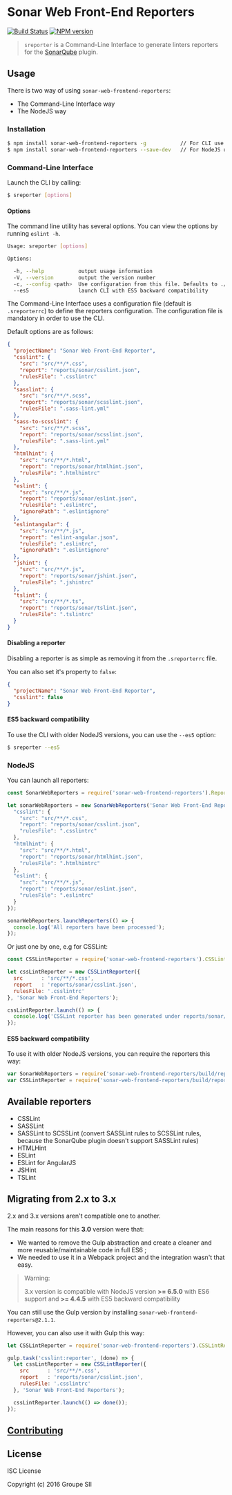 # Sonar Web Front-End Reporters

[![Build Status](https://travis-ci.org/groupe-sii/sonar-web-frontend-reporters.svg?branch=master)](https://travis-ci.org/groupe-sii/sonar-web-frontend-reporters)
[![NPM version][npm-image]][npm-url]

[npm-image]: https://badge.fury.io/js/sonar-web-frontend-reporters.svg
[npm-url]: https://npmjs.org/package/sonar-web-frontend-reporters

> `sreporter` is a Command-Line Interface to generate linters reporters for the [SonarQube](https://github.com/groupe-sii/sonar-web-frontend-plugin) plugin.

## Usage

There is two way of using `sonar-web-frontend-reporters`:

* The Command-Line Interface way
* The NodeJS way

### Installation

```sh
$ npm install sonar-web-frontend-reporters -g           // For CLI use
$ npm install sonar-web-frontend-reporters --save-dev   // For NodeJS use
```

### Command-Line Interface

Launch the CLI by calling:

```sh
$ sreporter [options]
```

#### Options

The command line utility has several options. You can view the options by running `eslint -h`.

```sh
Usage: sreporter [options]

Options:

  -h, --help           output usage information
  -V, --version        output the version number
  -c, --config <path>  Use configuration from this file. Defaults to ./.sreporterrc
  --es5                launch CLI with ES5 backward compatibility
```

The Command-Line Interface uses a configuration file (default is `.sreporterrc`) to define the reporters configuration. The configuration file is mandatory in order to use the CLI.

Default options are as follows:

```json
{
  "projectName": "Sonar Web Front-End Reporter",
  "csslint": {
    "src": "src/**/*.css",
    "report": "reports/sonar/csslint.json",
    "rulesFile": ".csslintrc"
  },
  "sasslint": {
    "src": "src/**/*.scss",
    "report": "reports/sonar/scsslint.json",
    "rulesFile": ".sass-lint.yml"
  },
  "sass-to-scsslint": {
    "src": "src/**/*.scss",
    "report": "reports/sonar/scsslint.json",
    "rulesFile": ".sass-lint.yml"
  },
  "htmlhint": {
    "src": "src/**/*.html",
    "report": "reports/sonar/htmlhint.json",
    "rulesFile": ".htmlhintrc"
  },
  "eslint": {
    "src": "src/**/*.js",
    "report": "reports/sonar/eslint.json",
    "rulesFile": ".eslintrc",
    "ignorePath": ".eslintignore"
  },
  "eslintangular": {
    "src": "src/**/*.js",
    "report": "eslint-angular.json",
    "rulesFile": ".eslintrc",
    "ignorePath": ".eslintignore"
  },
  "jshint": {
    "src": "src/**/*.js",
    "report": "reports/sonar/jshint.json",
    "rulesFile": ".jshintrc"
  },
  "tslint": {
    "src": "src/**/*.ts",
    "report": "reports/sonar/tslint.json",
    "rulesFile": ".tslintrc"
  }
}
```

#### Disabling a reporter

Disabling a reporter is as simple as removing it from the `.sreporterrc` file.

You can also set it's property to `false`:

```json
{
  "projectName": "Sonar Web Front-End Reporter",
  "csslint": false
}
```

#### ES5 backward compatibility

To use the CLI with older NodeJS versions, you can use the `--es5` option:

```sh
$ sreporter --es5
```

### NodeJS

You can launch all reporters:

```js
const SonarWebReporters = require('sonar-web-frontend-reporters').Reporters;

let sonarWebReporters = new SonarWebReporters('Sonar Web Front-End Reporters', {
  "csslint": {
    "src": "src/**/*.css",
    "report": "reports/sonar/csslint.json",
    "rulesFile": ".csslintrc"
  },
  "htmlhint": {
    "src": "src/**/*.html",
    "report": "reports/sonar/htmlhint.json",
    "rulesFile": ".htmlhintrc"
  },
  "eslint": {
    "src": "src/**/*.js",
    "report": "reports/sonar/eslint.json",
    "rulesFile": ".eslintrc"
  }
});

sonarWebReporters.launchReporters(() => {
  console.log('All reporters have been processed');
});
```

Or just one by one, e.g for CSSLint:

```js
const CSSLintReporter = require('sonar-web-frontend-reporters').CSSLintReporter;

let cssLintReporter = new CSSLintReporter({
  src      : 'src/**/*.css',
  report   : 'reports/sonar/csslint.json',
  rulesFile: '.csslintrc'
}, 'Sonar Web Front-End Reporters');

cssLintReporter.launch(() => {
  console.log('CSSLint reporter has been generated under reports/sonar/csslint.json');
});
```

#### ES5 backward compatibility

To use it with older NodeJS versions, you can require the reporters this way:

```js
var SonarWebReporters = require('sonar-web-frontend-reporters/build/reporters');
var CSSLintReporter = require('sonar-web-frontend-reporters/build/reporters/csslint.reporter');
```

## Available reporters

* CSSLint
* SASSLint
* SASSLint to SCSSLint (convert SASSLint rules to SCSSLint rules, because the SonarQube plugin doesn't support SASSLint rules)
* HTMLHint
* ESLint
* ESLint for AngularJS
* JSHint
* TSLint

## Migrating from 2.x to 3.x

2.x and 3.x versions aren't compatible one to another.

The main reasons for this **3.0** version were that:

* We wanted to remove the Gulp abstraction and create a cleaner and more reusable/maintainable code in full ES6 ;
* We needed to use it in a Webpack project and the integration wasn't that easy.

> Warning:
>
> 3.x version is compatible with NodeJS version **>= 6.5.0** with ES6 support and **>= 4.4.5** with ES5 backward compatibility

You can still use the Gulp version by installing `sonar-web-frontend-reporters@2.1.1`.

However, you can also use it with Gulp this way:

```js
let CSSLintReporter = require('sonar-web-frontend-reporters').CSSLintReporter;

gulp.task('csslint:reporter', (done) => {
  let cssLintReporter = new CSSLintReporter({
    src      : 'src/**/*.css',
    report   : 'reports/sonar/csslint.json',
    rulesFile: '.csslintrc'
  }, 'Sonar Web Front-End Reporters');

  cssLintReporter.launch(() => done());
});
```

## [Contributing](CONTRIBUTING.md)

## License

ISC License

Copyright (c) 2016 Groupe SII
